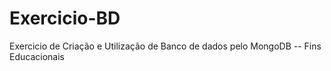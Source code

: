 # Exercicio-BD
Exercicio de Criação e Utilização de Banco de dados pelo MongoDB -- Fins Educacionais
